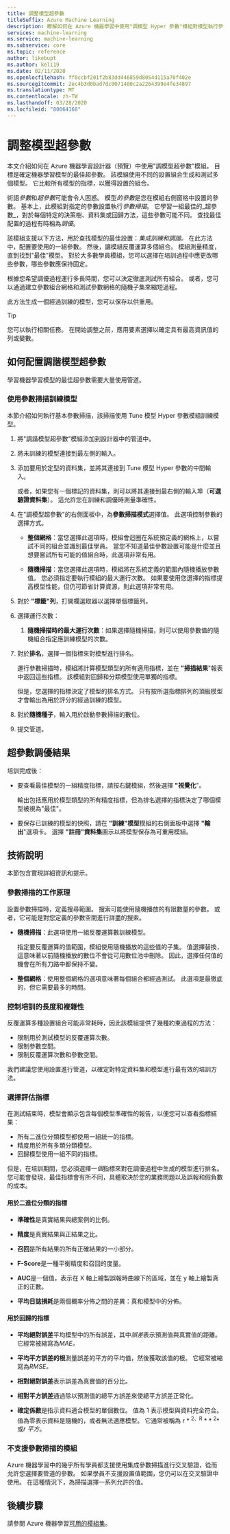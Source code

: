 ```yaml
---
title: 調整模型超參數
titleSuffix: Azure Machine Learning
description: 瞭解如何在 Azure 機器學習中使用"調模型 Hyper 參數"模組對模型執行參數掃描以確定最佳參數設置。
services: machine-learning
ms.service: machine-learning
ms.subservice: core
ms.topic: reference
author: likebupt
ms.author: keli19
ms.date: 02/11/2020
ms.openlocfilehash: ff0ccbf201f2b83dd446859d8054d115a70f402e
ms.sourcegitcommit: 2ec4b3d0bad7dc0071400c2a2264399e4fe34897
ms.translationtype: MT
ms.contentlocale: zh-TW
ms.lasthandoff: 03/28/2020
ms.locfileid: "80064168"
---
```

# <a name="tune-model-hyperparameters"></a>調整模型超參數

本文介紹如何在 Azure 機器學習設計器（預覽）中使用"調模型超參數"模組。 目標是確定機器學習模型的最佳超參數。 該模組使用不同的設置組合生成和測試多個模型。 它比較所有模型的指標，以獲得設置的組合。 

術語*參數*和*超參數*可能會令人困惑。 模型*的參數*是您在模組右側窗格中設置的參數。 基本上，此模組對指定的參數設置執行*參數掃描*。 它學習一組最佳的_超參數_，對於每個特定的決策樹、資料集或回歸方法，這些參數可能不同。 查找最佳配置的過程有時稱為*調優*。 

該模組支援以下方法，用於查找模型的最佳設置：*集成訓練和調諧。* 在此方法中，配置要使用的一組參數。 然後，讓模組反覆運算多個組合。 模組測量精度，直到找到"最佳"模型。 對於大多數學員模組，您可以選擇在培訓過程中應更改哪些參數，哪些參數應保持固定。

根據您希望調優過程運行多長時間，您可以決定徹底測試所有組合。 或者，您可以通過建立參數組合網格和測試參數網格的隨機子集來縮短過程。

此方法生成一個經過訓練的模型，您可以保存以供重用。  

> [!TIP] 
> 您可以執行相關任務。 在開始調整之前，應用要素選擇以確定具有最高資訊值的列或變數。

## <a name="how-to-configure-tune-model-hyperparameters"></a>如何配置調諧模型超參數  

學習機器學習模型的最佳超參數需要大量使用管道。

### <a name="train-a-model-by-using-a-parameter-sweep"></a>使用參數掃描訓練模型  

本節介紹如何執行基本參數掃描，該掃描使用 Tune 模型 Hyper 參數模組訓練模型。

1.  將"調諧模型超參數"模組添加到設計器中的管道中。

2.  將未訓練的模型連接到最左側的輸入。 



4.  添加要用於定型的資料集，並將其連接到 Tune 模型 Hyper 參數的中間輸入。  

    或者，如果您有一個標記的資料集，則可以將其連接到最右側的輸入埠（**可選驗證資料集**）。 這允許您在訓練和調優時測量準確性。

5.  在"調模型超參數"的右側面板中，為**參數掃描模式**選擇值。 此選項控制參數的選擇方式。

    - **整個網格**：當您選擇此選項時，模組會迴圈在系統預定義的網格上，以嘗試不同的組合並識別最佳學員。 當您不知道最佳參數設置可能是什麼並且想要嘗試所有可能的值組合時，此選項非常有用。

    - **隨機掃描**：當您選擇此選項時，模組將在系統定義的範圍內隨機播放參數值。 您必須指定要執行模組的最大運行次數。 如果要使用您選擇的指標提高模型性能，但仍可節省計算資源，則此選項非常有用。    

6.  對於 **"標籤"列**，打開欄選取器以選擇單個標籤列。

7.  選擇運行次數：

    1. **隨機掃描時的最大運行次數**：如果選擇隨機掃描，則可以使用參數值的隨機組合指定應訓練模型的次數。

8.  對於**排名**，選擇一個指標來對模型進行排名。

    運行參數掃描時，模組將計算模型類型的所有適用指標，並在 **"掃描結果**"報表中返回這些指標。 該模組對回歸和分類模型使用單獨的指標。

    但是，您選擇的指標決定了模型的排名方式。 只有按所選指標排列的頂級模型才會輸出為用於評分的經過訓練的模型。

9.  對於**隨機種子**，輸入用於啟動參數掃描的數位。 

10. 提交管道。

## <a name="results-of-hyperparameter-tuning"></a>超參數調優結果

培訓完成後：

+ 要查看最佳模型的一組精度指標，請按右鍵模組，然後選擇 **"視覺化**"。

    輸出包括應用於模型類型的所有精度指標，但為排名選擇的指標決定了哪個模型被視為"最佳"。

+ 要保存已訓練的模型的快照，請在 **"訓練"模型**模組的右側面板中選擇 **"輸出**"選項卡。 選擇 **"註冊"資料集**圖示以將模型保存為可重用模組。


## <a name="technical-notes"></a>技術說明

本節包含實現詳細資訊和提示。

### <a name="how-a-parameter-sweep-works"></a>參數掃描的工作原理

設置參數掃描時，定義搜尋範圍。 搜索可能使用隨機播放的有限數量的參數。 或者，它可能是對您定義的參數空間進行詳盡的搜索。

+ **隨機掃描**：此選項使用一組反覆運算數訓練模型。 

  指定要反覆運算的值範圍，模組使用隨機播放的這些值的子集。 值選擇替換，這意味著以前隨機播放的數位不會從可用數位池中刪除。 因此，選擇任何值的機會在所有刀路中都保持不變。  

+ **整個網格**：使用整個網格的選項意味著每個組合都經過測試。 此選項是最徹底的，但它需要最多的時間。 

### <a name="controlling-the-length-and-complexity-of-training"></a>控制培訓的長度和複雜性

反覆運算多種設置組合可能非常耗時，因此該模組提供了幾種約束過程的方法：

+ 限制用於測試模型的反覆運算次數。
+ 限制參數空間。
+ 限制反覆運算次數和參數空間。

我們建議您使用設置進行管道，以確定對特定資料集和模型進行最有效的培訓方法。

### <a name="choosing-an-evaluation-metric"></a>選擇評估指標

在測試結束時，模型會顯示包含每個模型準確性的報告，以便您可以查看指標結果：

- 所有二進位分類模型都使用一組統一的指標。
- 精度用於所有多類分類模型。
- 回歸模型使用一組不同的指標。 

但是，在培訓期間，您必須選擇一*個*指標來對在調優過程中生成的模型進行排名。 您可能會發現，最佳指標會有所不同，具體取決於您的業務問題以及誤報和假負數的成本。

#### <a name="metrics-used-for-binary-classification"></a>用於二進位分類的指標

-   **準確性**是真實結果與總案例的比例。  

-   **精度**是真實結果與正結果之比。  

-   **召回**是所有結果的所有正確結果的一小部分。  

-   **F-Score**是一種平衡精度和召回的度量。  

-   **AUC**是一個值，表示在 X 軸上繪製誤報時曲線下的區域，並在 y 軸上繪製真正的正數。  

-   **平均日誌損耗**是兩個概率分佈之間的差異：真和模型中的分佈。  

#### <a name="metrics-used-for-regression"></a>用於回歸的指標

-   **平均絕對誤差**平均模型中的所有誤差，其中*誤差*表示預測值與真實值的距離。 它經常被縮寫為*MAE。*  

-   **平均平方誤差的根**測量誤差的平方的平均值，然後獲取該值的根。 它經常被縮寫為*RMSE。*  

-   **相對絕對誤差**表示誤差為真實值的百分比。  

-   **相對平方誤差**通過除以預測值的總平方誤差來使總平方誤差正常化。  

-   **確定係數**是指示資料適合模型的單個數位。 值為 1 表示模型與資料完全符合。 值為零表示資料是隨機的，或者無法適應模型。 它通常被稱為 r * <sup>2、R</sup> * * <sup>2</sup>* 或*r 平方*。  

### <a name="modules-that-dont-support-a-parameter-sweep"></a>不支援參數掃描的模組

Azure 機器學習中的幾乎所有學員都支援使用集成參數掃描進行交叉驗證，從而允許您選擇要管道的參數。 如果學員不支援設置值範圍，您仍可以在交叉驗證中使用。 在這種情況下，為掃描選擇一系列允許的值。 


## <a name="next-steps"></a>後續步驟

請參閱 Azure 機器學習[可用的模組集](module-reference.md)。 

